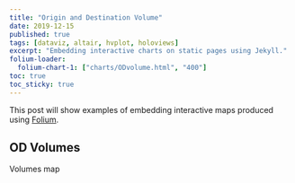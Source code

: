 ```yaml
---
title: "Origin and Destination Volume"
date: 2019-12-15
published: true
tags: [dataviz, altair, hvplot, holoviews]
excerpt: "Embedding interactive charts on static pages using Jekyll."
folium-loader:
  folium-chart-1: ["charts/ODvolume.html", "400"]
toc: true
toc_sticky: true
---
```


This post will show examples of embedding interactive maps produced using [Folium](https://github.com/python-visualization/folium).

## OD Volumes

Volumes map

<div id="folium-chart-1"></div>
